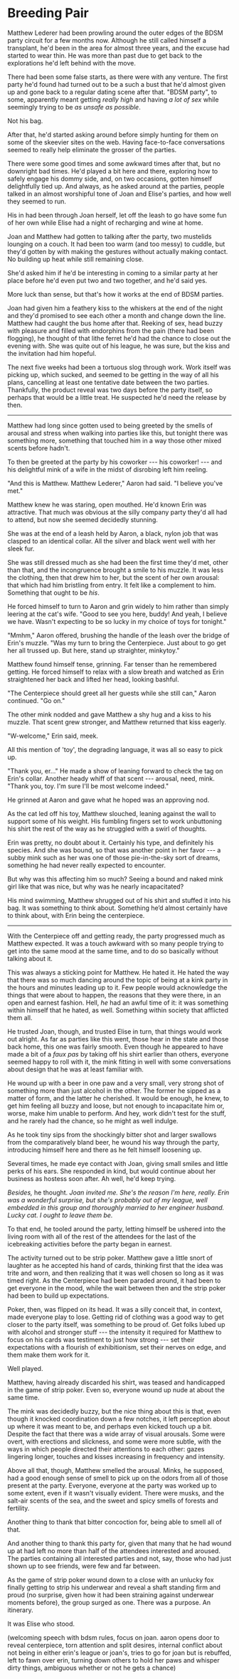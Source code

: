 # Breeding Pair

Matthew Lederer had been prowling around the outer edges of the BDSM party circuit for a few months now. Although he still called himself a transplant, he'd been in the area for almost three years, and the excuse had started to wear thin. He was more than past due to get back to the explorations he'd left behind with the move.

There had been some false starts, as there were with any venture. The first party he'd found had turned out to be a such a bust that he'd almost given up and gone back to a regular dating scene after that. "BDSM party", to some, apparently meant getting *really high* and having *a lot of sex* while seemingly trying to be *as unsafe as possible*.

Not his bag.

After that, he'd started asking around before simply hunting for them on some of the skeevier sites on the web. Having face-to-face conversations seemed to really help eliminate the grosser of the parties.

There were some good times and some awkward times after that, but no downright bad times. He'd played a bit here and there, exploring how to safely engage his dommy side, and, on two occasions, gotten himself delightfully tied up. And always, as he asked around at the parties, people talked in an almost worshipful tone of Joan and Elise's parties, and how well they seemed to run.

His in had been through Joan herself, let off the leash to go have some fun of her own while Elise had a night of recharging and wine at home.

Joan and Matthew had gotten to talking after the party, two mustelids lounging on a couch. It had been too warm (and too messy) to cuddle, but they'd gotten by with making the gestures without actually making contact. No building up heat while still remaining close.

She'd asked him if he'd be interesting in coming to a similar party at her place before he'd even put two and two together, and he'd said yes.

More luck than sense, but that's how it works at the end of BDSM parties.

Joan had given him a feathery kiss to the whiskers at the end of the night and they'd promised to see each other a month and change down the line. Matthew had caught the bus home after that. Reeking of sex, head buzzy with pleasure and filled with endorphins from the pain (there had been flogging), he thought of that lithe ferret he'd had the chance to close out the evening with. She was quite out of his league, he was sure, but the kiss and the invitation had him hopeful.

The next five weeks had been a tortuous slog through work. Work itself was picking up, which sucked, and seemed to be getting in the way of all his plans, cancelling at least one tentative date between the two parties. Thankfully, the product reveal was two days before the party itself, so perhaps that would be a little treat. He suspected he'd need the release by then.

-----

Matthew had long since gotten used to being greeted by the smells of arousal and stress when walking into parties like this, but tonight there was something more, something that touched him in a way those other mixed scents before hadn't.

To then be greeted at the party by his coworker --- his coworker! --- and his delightful mink of a wife in the midst of disrobing left him reeling.

"And this is Matthew. Matthew Lederer," Aaron had said. "I believe you've met."

Matthew knew he was staring, open mouthed. He'd known Erin was attractive. That much was obvious at the silly company party they'd all had to attend, but now she seemed decidedly stunning.

She was at the end of a leash held by Aaron, a black, nylon job that was clasped to an identical collar. All the silver and black went well with her sleek fur.

She was still dressed much as she had been the first time they'd met, other than that, and the incongruence brought a smile to his muzzle. It was less the clothing, then that drew him to her, but the scent of her own arousal: that which had him bristling from entry. It felt like a complement to him. Something that ought to be *his*.

He forced himself to turn to Aaron and grin widely to him rather than simply leering at the cat's wife. "Good to see you here, buddy! And yeah, I believe we have. Wasn't expecting to be so lucky in my choice of toys for tonight."

"Mmhm," Aaron offered, brushing the handle of the leash over the bridge of Erin's muzzle. "Was my turn to bring the Centerpiece. Just about to go get her all trussed up. But here, stand up straighter, minkytoy."

Matthew found himself tense, grinning. Far tenser than he remembered getting. He forced himself to relax with a slow breath and watched as Erin straightened her back and lifted her head, looking bashful.

"The Centerpiece should greet all her guests while she still can," Aaron continued. "Go on."

The other mink nodded and gave Matthew a shy hug and a kiss to his muzzle. That scent grew stronger, and Matthew returned that kiss eagerly.

"W-welcome," Erin said, meek.

All this mention of 'toy', the degrading language, it was all so easy to pick up.

"Thank you, er..." He made a show of leaning forward to check the tag on Erin's collar. Another heady whiff of that scent --- arousal, need, mink.  "Thank you, toy. I'm sure I'll be most welcome indeed."

He grinned at Aaron and gave what he hoped was an approving nod.

As the cat led off his toy, Matthew slouched, leaning against the wall to support some of his weight. His fumbling fingers set to work unbuttoning his shirt the rest of the way as he struggled with a swirl of thoughts.

Erin was pretty, no doubt about it. Certainly his type, and definitely his species. And she was bound, so that was another point in her favor --- a subby mink such as her was one of those pie-in-the-sky sort of dreams, something he had never really expected to encounter.

But why was this affecting him so much? Seeing a bound and naked mink girl like that was nice, but why was he nearly incapacitated?

His mind swimming, Matthew shrugged out of his shirt and stuffed it into his bag. It was something to think about. Something he’d almost certainly have to think about, with Erin being the centerpiece.

---

With the Centerpiece off and getting ready, the party progressed much as Matthew expected. It was a touch awkward with so many people trying to get into the same mood at the same time, and to do so basically without talking about it.

This was always a sticking point for Matthew. He hated it. He hated the way that there was so much dancing around the topic of being at a kink party in the hours and minutes leading up to it. Few people would acknowledge the things that were about to happen, the reasons that they were there, in an open and earnest fashion. Hell, *he* had an awful time of it: it was something within himself that he hated, as well. Something within society that afflicted them all.

He trusted Joan, though, and trusted Elise in turn, that things would work out alright. As far as parties like this went, those hear in the state and those back home, this one was fairly smooth. Even though he appeared to have made a bit of a *faux pas* by taking off his shirt earlier than others, everyone seemed happy to roll with it, the mink fitting in well with some conversations about design that he was at least familiar with.

He wound up with a beer in one paw and a very small, very strong shot of something more than just alcohol in the other. The former he sipped as a matter of form, and the latter he cherished. It would be enough, he knew, to get him feeling all buzzy and loose, but not enough to incapacitate him or, worse, make him unable to perform. And hey, work didn't test for the stuff, and he rarely had the chance, so he might as well indulge.

As he took tiny sips from the shockingly bitter shot and larger swallows from the comparatively bland beer, he wound his way through the party, introducing himself here and there as he felt himself loosening up.

Several times, he made eye contact with Joan, giving small smiles and little perks of his ears. She responded in kind, but would continue about her business as hostess soon after. Ah well, he'd keep trying.

*Besides,* he thought. *Joan invited me. She's the reason I'm here, really. Erin was a wonderful surprise, but she's probably out of my league, well embedded in this group and thoroughly married to her engineer husband. Lucky cat. I ought to leave them be.*

To that end, he tooled around the party, letting himself be ushered into the living room with all of the rest of the attendees for the last of the icebreaking activities before the party began in earnest.

The activity turned out to be strip poker. Matthew gave a little snort of laughter as he accepted his hand of cards, thinking first that the idea was trite and worn, and then realizing that it was well chosen so long as it was timed right. As the Centerpiece had been paraded around, it had been to get everyone in the mood, while the wait between then and the strip poker had been to build up expectations.

Poker, then, was flipped on its head. It was a silly conceit that, in context, made everyone play to lose. Getting rid of clothing was a good way to get closer to the party itself, was something to be proud of. Get folks lubed up with alcohol and stronger stuff --- the intensity it required for Matthew to focus on his cards was testiment to just how strong --- set their expectations with a flourish of exhibitionism, set their nerves on edge, and them make them work for it.

Well played.

Matthew, having already discarded his shirt, was teased and handicapped in the game of strip poker. Even so, everyone wound up nude at about the same time.

The mink was decidedly buzzy, but the nice thing about this is that, even though it knocked coordination down a few notches, it left perception about up where it was meant to be, and perhaps even kicked touch up a bit. Despite the fact that there was a wide array of visual arousals. Some were overt, with erections and slickness, and some were more subtle, with the ways in which people directed their attentions to each other: gazes lingering longer, touches and kisses increasing in frequency and intensity.

Above all that, though, Matthew smelled the arousal. Minks, he supposed, had a good enough sense of smell to pick up on the odors from all of those present at the party. Everyone, everyone at the party was worked up to some extent, even if it wasn't visually evident. There were musks, and the salt-air scents of the sea, and the sweet and spicy smells of forests and fertility.

Another thing to thank that bitter concoction for, being able to smell all of that.

And another thing to thank this party for, given that many that he had wound up at had left no more than half of the attendees interested and aroused. The parties containing all interested parties and not, say, those who had just shown up to see friends, were few and far between.

As the game of strip poker wound down to a close with an unlucky fox finally getting to strip his underwear and reveal a shaft standing firm and proud (no surprise, given how it had been straining against underwear moments before), the group surged as one. There was a purpose. An itinerary.

It was Elise who stood.

(welcoming speech with bdsm rules, focus on joan. aaron opens door to reveal centerpiece, torn attention and split desires, internal conflict about not being in either erin's league or joan's, tries to go for joan but is rebuffed, left to fawn over erin, turning down others to hold her paws and whisper dirty things, ambiguous whether or not he gets a chance)

